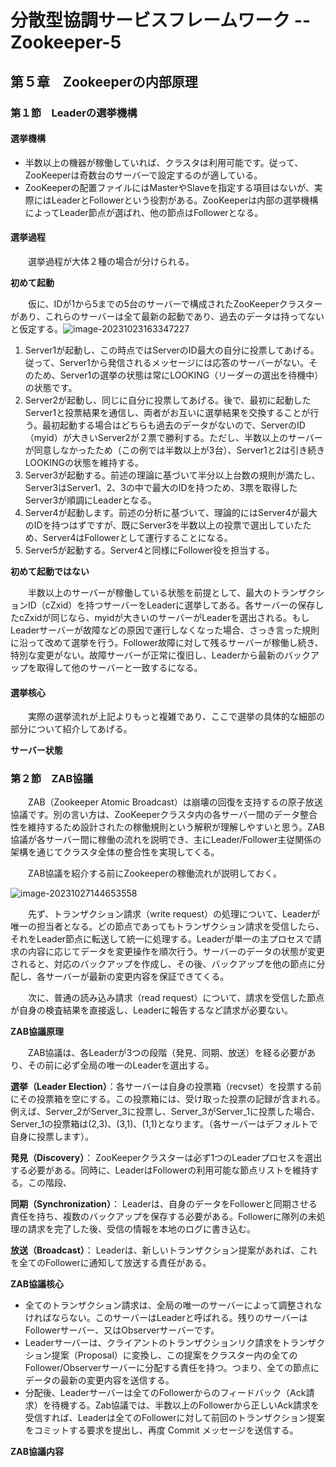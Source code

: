 # 分散型協調サービスフレームワーク -- Zookeeper-5

## 第５章　Zookeeperの内部原理

### 第１節　Leaderの選挙機構

#### 選挙機構

- 半数以上の機器が稼働していれば、クラスタは利用可能です。従って、ZooKeeperは奇数台のサーバーで設定するのが適している。
- ZooKeeperの配置ファイルにはMasterやSlaveを指定する項目はないが、実際にはLeaderとFollowerという役割がある。ZooKeeperは内部の選挙機構によってLeader節点が選ばれ、他の節点はFollowerとなる。

#### 選挙過程

　　選挙過程が大体２種の場合が分けられる。

**初めて起動**

　　仮に、IDが1から5までの5台のサーバーで構成されたZooKeeperクラスターがあり、これらのサーバーは全て最新の起動であり、過去のデータは持ってないと仮定する。![image-20231023163347227](D:\OneDrive\图片\Typora\image-20231023163347227.png)

1. Server1が起動し、この時点ではServerのID最大の自分に投票してあげる。従って、Server1から発信されるメッセージには応答のサーバーがない。そのため、Server1の選挙の状態は常にLOOKING（リーダーの選出を待機中）の状態です。
2. Server2が起動し、同じに自分に投票してあげる。後で、最初に起動したServer1と投票結果を通信し、両者がお互いに選挙結果を交換することが行う。最初起動する場合はどちらも過去のデータがないので、ServerのID（myid）が大きいServer2が２票で勝利する。ただし、半数以上のサーバーが同意しなかったため（この例では半数以上が3台）、Server1と2は引き続きLOOKINGの状態を維持する。
3. Server3が起動する。前述の理論に基づいて半分以上台数の規則が満たし、Server3はServer1、2、3の中で最大のIDを持つため、3票を取得したServer3が順調にLeaderとなる。
4. Server4が起動します。前述の分析に基づいて、理論的にはServer4が最大のIDを持つはずですが、既にServer3を半数以上の投票で選出していたため、Server4はFollowerとして運行することになる。
5. Server5が起動する。Server4と同様にFollower役を担当する。

**初めて起動ではない**

　　半数以上のサーバーが稼働している状態を前提として、最大のトランザクションID（cZxid）を持つサーバーをLeaderに選挙してある。各サーバーの保存したcZxidが同じなら、myidが大きいのサーバーがLeaderを選出される。もしLeaderサーバーが故障などの原因で運行しなくなった場合、さっき言った規則に沿って改めて選挙を行う。Follower故障に対して残るサーバーが稼働し続き、特別な変更がない。故障サーバーが正常に復旧し、Leaderから最新のバックアップを取得して他のサーバーと一致するになる。

#### 選挙核心

　　実際の選挙流れが上記よりもっと複雑であり、ここで選挙の具体的な細部の部分について紹介してあげる。

**サーバー状態**



### 第２節　ZAB協議

　　ZAB（Zookeeper Atomic Broadcast）は崩壊の回復を支持するの原子放送協議です。別の言い方は、ZooKeeperクラスタ内の各サーバー間のデータ整合性を維持するため設計されたの稼働規則という解釈が理解しやすいと思う。ZAB協議が各サーバー間に稼働の流れを説明でき、主にLeader/Follower主従関係の架構を通じてクラスタ全体の整合性を実現してくる。

　　ZAB協議を紹介する前にZookeeperの稼働流れが説明しておく。

![image-20231027144653558](D:\OneDrive\图片\Typora\image-20231027144653558.png)

　　先ず、トランザクション請求（write request）の処理について、Leaderが唯一の担当者となる。どの節点であってもトランザクション請求を受信したら、それをLeader節点に転送して統一に処理する。Leaderが単一の主プロセスで請求の内容に応じてデータを変更操作を順次行う。サーバーのデータの状態が変更されると、対応のバックアップを作成し、その後、バックアップを他の節点に分配し、各サーバーが最新の変更内容を保証できてくる。

　　次に、普通の読み込み請求（read request）について、請求を受信した節点が自身の検査結果を直接返し、Leaderに報告するなど請求が必要ない。

**ZAB協議原理**

　　ZAB協議は、各Leaderが3つの段階（発見、同期、放送）を経る必要があり、その前に必ず全局の唯一のLeaderを選出する。

**選挙（Leader Election）**：各サーバーは自身の投票箱（recvset）を投票する前にその投票箱を空にする。この投票箱には、受け取った投票の記録が含まれる。例えば、Server_2がServer_3に投票し、Server_3がServer_1に投票した場合、Server_1の投票箱は(2,3)、(3,1)、(1,1)となります。（各サーバーはデフォルトで自身に投票します）。

**発見（Discovery）**： ZooKeeperクラスターは必ず1つのLeaderプロセスを選出する必要がある。同時に、LeaderはFollowerの利用可能な節点リストを維持する。この階段、

**同期（Synchronization）**： Leaderは、自身のデータをFollowerと同期させる責任を持ち、複数のバックアップを保存する必要がある。Followerに隊列の未処理の請求を完了した後、受信の情報を本地のログに書き込む。

**放送（Broadcast）**： Leaderは、新しいトランザクション提案があれば、これを全てのFollowerに通知して放送する責任がある。

**ZAB協議核心**

- 全てのトランザクション請求は、全局の唯一のサーバーによって調整されなければならない。このサーバーはLeaderと呼ばれる。残りのサーバーはFollowerサーバー、又はObserverサーバーです。
- Leaderサーバーは、クライアントのトランザクションリク請求をトランザクション提案（Proposal）に変換し、この提案をクラスター内の全てのFollower/Observerサーバーに分配する責任を持つ。つまり、全ての節点にデータの最新の変更内容を送信する。
- 分配後、Leaderサーバーは全てのFollowerからのフィードバック（Ack請求）を待機する。Zab協議では、半数以上のFollowerから正しいAck請求を受信すれば、Leaderは全てのFollowerに対して前回のトランザクション提案をコミットする要求を提出し、再度 Commit メッセージを送信する。

**ZAB協議内容**